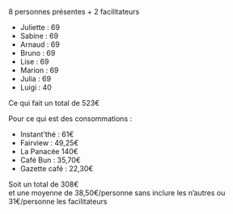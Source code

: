 8 personnes présentes + 2 facilitateurs

- Juliette : 69
- Sabine : 69
- Arnaud : 69
- Bruno : 69
- Lise : 69
- Marion : 69
- Julia : 69
- Luigi : 40

Ce qui fait un total de 523€ 

Pour ce qui est des consommations :

- Instant’thé : 61€
- Fairview : 49,25€
- La Panacée 140€
- Café Bun : 35,70€
- Gazette café : 22,30€

Soit un total de 308€  
et une moyenne de 38,50€/personne sans inclure les n’autres
ou 31€/personne les facilitateurs 
